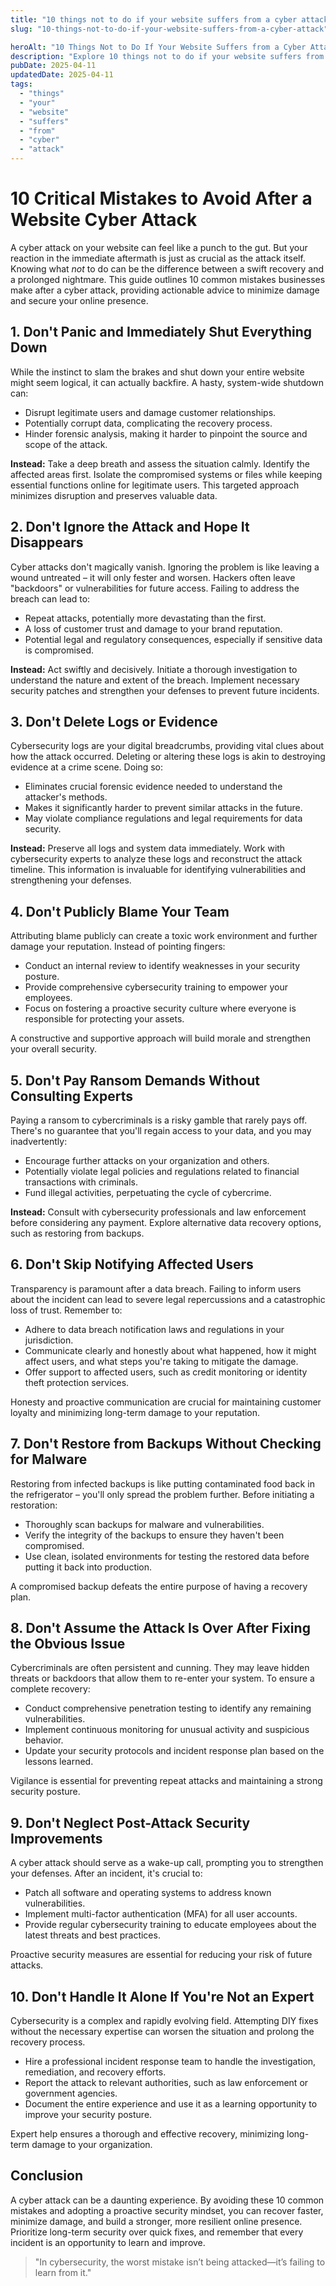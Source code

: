 ```yaml
---
title: "10 things not to do if your website suffers from a cyber attack"
slug: "10-things-not-to-do-if-your-website-suffers-from-a-cyber-attack"

heroAlt: "10 Things Not to Do If Your Website Suffers from a Cyber Attack visual cover image"
description: "Explore 10 things not to do if your website suffers from a cyber attack in this detailed guide, offering insights, strategies, and practical tips to enhance your understanding and application of the topic."
pubDate: 2025-04-11
updatedDate: 2025-04-11
tags:
  - "things"
  - "your"
  - "website"
  - "suffers"
  - "from"
  - "cyber"
  - "attack"
---
```


# 10 Critical Mistakes to Avoid After a Website Cyber Attack

A cyber attack on your website can feel like a punch to the gut. But your reaction in the immediate aftermath is just as crucial as the attack itself. Knowing what _not_ to do can be the difference between a swift recovery and a prolonged nightmare. This guide outlines 10 common mistakes businesses make after a cyber attack, providing actionable advice to minimize damage and secure your online presence.

## 1. Don't Panic and Immediately Shut Everything Down

While the instinct to slam the brakes and shut down your entire website might seem logical, it can actually backfire. A hasty, system-wide shutdown can:

- Disrupt legitimate users and damage customer relationships.
- Potentially corrupt data, complicating the recovery process.
- Hinder forensic analysis, making it harder to pinpoint the source and scope of the attack.

**Instead:** Take a deep breath and assess the situation calmly. Identify the affected areas first. Isolate the compromised systems or files while keeping essential functions online for legitimate users. This targeted approach minimizes disruption and preserves valuable data.

## 2. Don't Ignore the Attack and Hope It Disappears

Cyber attacks don't magically vanish. Ignoring the problem is like leaving a wound untreated – it will only fester and worsen. Hackers often leave "backdoors" or vulnerabilities for future access. Failing to address the breach can lead to:

- Repeat attacks, potentially more devastating than the first.
- A loss of customer trust and damage to your brand reputation.
- Potential legal and regulatory consequences, especially if sensitive data is compromised.

**Instead:** Act swiftly and decisively. Initiate a thorough investigation to understand the nature and extent of the breach. Implement necessary security patches and strengthen your defenses to prevent future incidents.

## 3. Don't Delete Logs or Evidence

Cybersecurity logs are your digital breadcrumbs, providing vital clues about how the attack occurred. Deleting or altering these logs is akin to destroying evidence at a crime scene. Doing so:

- Eliminates crucial forensic evidence needed to understand the attacker's methods.
- Makes it significantly harder to prevent similar attacks in the future.
- May violate compliance regulations and legal requirements for data security.

**Instead:** Preserve all logs and system data immediately. Work with cybersecurity experts to analyze these logs and reconstruct the attack timeline. This information is invaluable for identifying vulnerabilities and strengthening your defenses.

## 4. Don't Publicly Blame Your Team

Attributing blame publicly can create a toxic work environment and further damage your reputation. Instead of pointing fingers:

- Conduct an internal review to identify weaknesses in your security posture.
- Provide comprehensive cybersecurity training to empower your employees.
- Focus on fostering a proactive security culture where everyone is responsible for protecting your assets.

A constructive and supportive approach will build morale and strengthen your overall security.

## 5. Don't Pay Ransom Demands Without Consulting Experts

Paying a ransom to cybercriminals is a risky gamble that rarely pays off. There's no guarantee that you'll regain access to your data, and you may inadvertently:

- Encourage further attacks on your organization and others.
- Potentially violate legal policies and regulations related to financial transactions with criminals.
- Fund illegal activities, perpetuating the cycle of cybercrime.

**Instead:** Consult with cybersecurity professionals and law enforcement before considering any payment. Explore alternative data recovery options, such as restoring from backups.

## 6. Don't Skip Notifying Affected Users

Transparency is paramount after a data breach. Failing to inform users about the incident can lead to severe legal repercussions and a catastrophic loss of trust. Remember to:

- Adhere to data breach notification laws and regulations in your jurisdiction.
- Communicate clearly and honestly about what happened, how it might affect users, and what steps you're taking to mitigate the damage.
- Offer support to affected users, such as credit monitoring or identity theft protection services.

Honesty and proactive communication are crucial for maintaining customer loyalty and minimizing long-term damage to your reputation.

## 7. Don't Restore from Backups Without Checking for Malware

Restoring from infected backups is like putting contaminated food back in the refrigerator – you'll only spread the problem further. Before initiating a restoration:

- Thoroughly scan backups for malware and vulnerabilities.
- Verify the integrity of the backups to ensure they haven't been compromised.
- Use clean, isolated environments for testing the restored data before putting it back into production.

A compromised backup defeats the entire purpose of having a recovery plan.

## 8. Don't Assume the Attack Is Over After Fixing the Obvious Issue

Cybercriminals are often persistent and cunning. They may leave hidden threats or backdoors that allow them to re-enter your system. To ensure a complete recovery:

- Conduct comprehensive penetration testing to identify any remaining vulnerabilities.
- Implement continuous monitoring for unusual activity and suspicious behavior.
- Update your security protocols and incident response plan based on the lessons learned.

Vigilance is essential for preventing repeat attacks and maintaining a strong security posture.

## 9. Don't Neglect Post-Attack Security Improvements

A cyber attack should serve as a wake-up call, prompting you to strengthen your defenses. After an incident, it's crucial to:

- Patch all software and operating systems to address known vulnerabilities.
- Implement multi-factor authentication (MFA) for all user accounts.
- Provide regular cybersecurity training to educate employees about the latest threats and best practices.

Proactive security measures are essential for reducing your risk of future attacks.

## 10. Don't Handle It Alone If You're Not an Expert

Cybersecurity is a complex and rapidly evolving field. Attempting DIY fixes without the necessary expertise can worsen the situation and prolong the recovery process.

- Hire a professional incident response team to handle the investigation, remediation, and recovery efforts.
- Report the attack to relevant authorities, such as law enforcement or government agencies.
- Document the entire experience and use it as a learning opportunity to improve your security posture.

Expert help ensures a thorough and effective recovery, minimizing long-term damage to your organization.

## Conclusion

A cyber attack can be a daunting experience. By avoiding these 10 common mistakes and adopting a proactive security mindset, you can recover faster, minimize damage, and build a stronger, more resilient online presence. Prioritize long-term security over quick fixes, and remember that every incident is an opportunity to learn and improve.

> "In cybersecurity, the worst mistake isn’t being attacked—it’s failing to learn from it."
